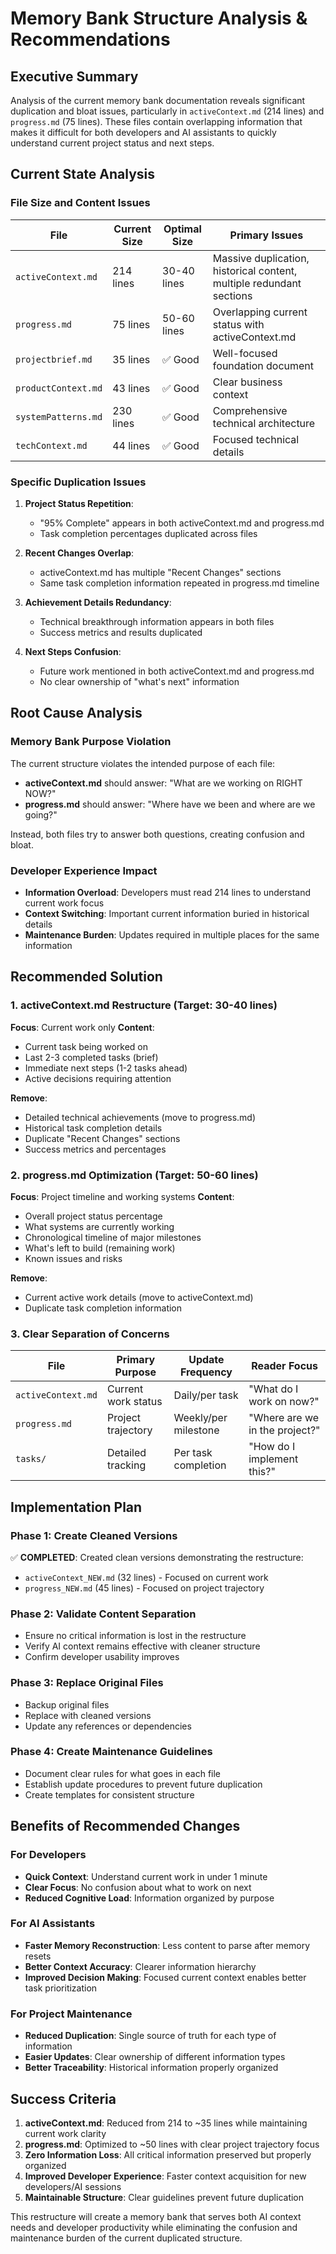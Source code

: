 # Memory Bank Structure Analysis & Recommendations

## Executive Summary

Analysis of the current memory bank documentation reveals significant duplication and bloat issues, particularly in `activeContext.md` (214 lines) and `progress.md` (75 lines). These files contain overlapping information that makes it difficult for both developers and AI assistants to quickly understand current project status and next steps.

## Current State Analysis

### File Size and Content Issues

| File | Current Size | Optimal Size | Primary Issues |
|------|-------------|--------------|----------------|
| `activeContext.md` | 214 lines | 30-40 lines | Massive duplication, historical content, multiple redundant sections |
| `progress.md` | 75 lines | 50-60 lines | Overlapping current status with activeContext.md |
| `projectbrief.md` | 35 lines | ✅ Good | Well-focused foundation document |
| `productContext.md` | 43 lines | ✅ Good | Clear business context |
| `systemPatterns.md` | 230 lines | ✅ Good | Comprehensive technical architecture |
| `techContext.md` | 44 lines | ✅ Good | Focused technical details |

### Specific Duplication Issues

1. **Project Status Repetition**:
   - "95% Complete" appears in both activeContext.md and progress.md
   - Task completion percentages duplicated across files

2. **Recent Changes Overlap**:
   - activeContext.md has multiple "Recent Changes" sections
   - Same task completion information repeated in progress.md timeline

3. **Achievement Details Redundancy**:
   - Technical breakthrough information appears in both files
   - Success metrics and results duplicated

4. **Next Steps Confusion**:
   - Future work mentioned in both activeContext.md and progress.md
   - No clear ownership of "what's next" information

## Root Cause Analysis

### Memory Bank Purpose Violation

The current structure violates the intended purpose of each file:

- **activeContext.md** should answer: "What are we working on RIGHT NOW?"
- **progress.md** should answer: "Where have we been and where are we going?"

Instead, both files try to answer both questions, creating confusion and bloat.

### Developer Experience Impact

- **Information Overload**: Developers must read 214 lines to understand current work focus
- **Context Switching**: Important current information buried in historical details
- **Maintenance Burden**: Updates required in multiple places for the same information

## Recommended Solution

### 1. activeContext.md Restructure (Target: 30-40 lines)

**Focus**: Current work only
**Content**:
- Current task being worked on
- Last 2-3 completed tasks (brief)
- Immediate next steps (1-2 tasks ahead)
- Active decisions requiring attention

**Remove**:
- Detailed technical achievements (move to progress.md)
- Historical task completion details
- Duplicate "Recent Changes" sections
- Success metrics and percentages

### 2. progress.md Optimization (Target: 50-60 lines)

**Focus**: Project timeline and working systems
**Content**:
- Overall project status percentage
- What systems are currently working
- Chronological timeline of major milestones
- What's left to build (remaining work)
- Known issues and risks

**Remove**:
- Current active work details (move to activeContext.md)
- Duplicate task completion information

### 3. Clear Separation of Concerns

| File | Primary Purpose | Update Frequency | Reader Focus |
|------|----------------|------------------|--------------|
| `activeContext.md` | Current work status | Daily/per task | "What do I work on now?" |
| `progress.md` | Project trajectory | Weekly/per milestone | "Where are we in the project?" |
| `tasks/` | Detailed tracking | Per task completion | "How do I implement this?" |

## Implementation Plan

### Phase 1: Create Cleaned Versions
✅ **COMPLETED**: Created clean versions demonstrating the restructure:
- `activeContext_NEW.md` (32 lines) - Focused on current work
- `progress_NEW.md` (45 lines) - Focused on project trajectory

### Phase 2: Validate Content Separation
- Ensure no critical information is lost in the restructure
- Verify AI context remains effective with cleaner structure
- Confirm developer usability improves

### Phase 3: Replace Original Files
- Backup original files
- Replace with cleaned versions
- Update any references or dependencies

### Phase 4: Create Maintenance Guidelines
- Document clear rules for what goes in each file
- Establish update procedures to prevent future duplication
- Create templates for consistent structure

## Benefits of Recommended Changes

### For Developers
- **Quick Context**: Understand current work in under 1 minute
- **Clear Focus**: No confusion about what to work on next
- **Reduced Cognitive Load**: Information organized by purpose

### For AI Assistants
- **Faster Memory Reconstruction**: Less content to parse after memory resets
- **Better Context Accuracy**: Clearer information hierarchy
- **Improved Decision Making**: Focused current context enables better task prioritization

### For Project Maintenance
- **Reduced Duplication**: Single source of truth for each type of information
- **Easier Updates**: Clear ownership of different information types
- **Better Traceability**: Historical information properly organized

## Success Criteria

1. **activeContext.md**: Reduced from 214 to ~35 lines while maintaining current work clarity
2. **progress.md**: Optimized to ~50 lines with clear project trajectory focus
3. **Zero Information Loss**: All critical information preserved but properly organized
4. **Improved Developer Experience**: Faster context acquisition for new developers/AI sessions
5. **Maintainable Structure**: Clear guidelines prevent future duplication

This restructure will create a memory bank that serves both AI context needs and developer productivity while eliminating the confusion and maintenance burden of the current duplicated structure.